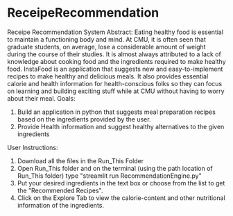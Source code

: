 # ReceipeRecommendation
Receipe Recommendation System
Abstract: 
Eating healthy food is essential to maintain a functioning body and mind. At CMU, it is often 
seen that graduate students, on average, lose a considerable amount of weight during the course 
of their studies. It is almost always attributed to a lack of knowledge about cooking food and the 
ingredients required to make healthy food. InstaFood is an application that suggests new and 
easy-to-implement recipes to make healthy and delicious meals. It also provides essential calorie 
and health information for health-conscious folks so they can focus on learning and building 
exciting stuff while at CMU without having to worry about their meal.
Goals: 
1. Build an application in python that suggests meal preparation recipes based on the 
ingredients provided by the user.
2. Provide Health information and suggest healthy alternatives to the given ingredients

User Instructions: 

1. Download all the files in the Run_This Folder
2. Open Run_This folder and on the terminal (using the path location of Run_This folder) type 
"streamlit run RecommendationEngine.py"
3. Put your desired ingredients in the text box or choose from the list to get the "Recommended Recipes".
4. Click on the Explore Tab to view the calorie-content and other nutritional information of the ingredients. 
